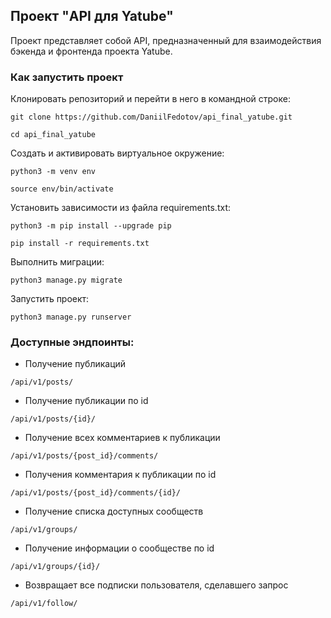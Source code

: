 ## Проект "API для Yatube"
Проект представляет собой API, предназначенный для взаимодействия бэкенда и фронтенда проекта Yatube.

### Как запустить проект

Клонировать репозиторий и перейти в него в командной строке:

```
git clone https://github.com/DaniilFedotov/api_final_yatube.git
```

```
cd api_final_yatube
```

Cоздать и активировать виртуальное окружение:

```
python3 -m venv env
```

```
source env/bin/activate
```

Установить зависимости из файла requirements.txt:

```
python3 -m pip install --upgrade pip
```

```
pip install -r requirements.txt
```

Выполнить миграции:

```
python3 manage.py migrate
```

Запустить проект:

```
python3 manage.py runserver
```

### Доступные эндпоинты:

* Получение публикаций

```
/api/v1/posts/
```

* Получение публикации по id

```
/api/v1/posts/{id}/
```

* Получение всех комментариев к публикации

```
/api/v1/posts/{post_id}/comments/
```

* Получения комментария к публикации по id

```
/api/v1/posts/{post_id}/comments/{id}/
```

* Получение списка доступных сообществ

```
/api/v1/groups/
```

* Получение информации о сообществе по id

```
/api/v1/groups/{id}/
```

* Возвращает все подписки пользователя, сделавшего запрос

```
/api/v1/follow/
```
